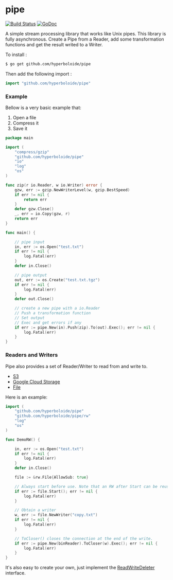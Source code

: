 # pipe

[![Build Status](https://travis-ci.org/hyperboloide/pipe.svg)](https://travis-ci.org/hyperboloide/pipe)
[![GoDoc](https://godoc.org/github.com/hyperboloide/pipe?status.svg)](https://godoc.org/github.com/hyperboloide/pipe)

A simple stream processing library that works like Unix pipes.
This library is fully asynchronous.
Create a Pipe from a Reader, add some transformation functions and get the result writed to a Writer.

To install :
```sh
$ go get github.com/hyperboloide/pipe
```

Then add the following import :
```go
import "github.com/hyperboloide/pipe"
```


### Example

Bellow is a very basic example that:

1. Open a file
2. Compress it
3. Save it

```go
package main

import (
    "compress/gzip"
    "github.com/hyperboloide/pipe"
    "io"
    "log"
    "os"
)

func zip(r io.Reader, w io.Writer) error {
    gzw, err := gzip.NewWriterLevel(w, gzip.BestSpeed)
    if err != nil {
        return err
    }
    defer gzw.Close()
    _, err = io.Copy(gzw, r)
    return err
}

func main() {

    // pipe input
    in, err := os.Open("test.txt")
    if err != nil {
        log.Fatal(err)
    }
    defer in.Close()

    // pipe output
    out, err := os.Create("test.txt.tgz")
    if err != nil {
        log.Fatal(err)
    }
    defer out.Close()

    // create a new pipe with a io.Reader
    // Push a transformation function
    // Set output
    // Exec and get errors if any
    if err := pipe.New(in).Push(zip).To(out).Exec(); err != nil {
        log.Fatal(err)
    }
}
```

### Readers and Writers

Pipe also provides a set of Reader/Writer to read from and write to. 

* [S3](https://github.com/hyperboloide/pipe/blob/master/rw/s3.go)
* [Google Cloud Storage](https://github.com/hyperboloide/pipe/blob/master/rw/google_cloud.go)
* [File](https://github.com/hyperboloide/pipe/blob/master/rw/file.go)

Here is an example:

```go
import (
	"github.com/hyperboloide/pipe"
	"github.com/hyperboloide/pipe/rw"
	"log"
	"os"
)

func DemoRW() {

	in, err := os.Open("test.txt")
	if err != nil {
		log.Fatal(err)
	}
	defer in.Close()

	file := &rw.File{AllowSub: true}

	// Always start before use. Note that an RW after Start can be reused.
	if err := file.Start(); err != nil {
		log.Fatal(err)
	}

	// Obtain a writer
	w, err := file.NewWriter("copy.txt")
	if err != nil {
		log.Fatal(err)
	}

	// ToCloser() closes the connection at the end of the write.
	if err := pipe.New(binReader).ToCloser(w).Exec(); err != nil {
		log.Fatal(err)
	}
}
```

It's also easy to create your own, just implement the [ReadWriteDeleter](https://github.com/hyperboloide/pipe/blob/master/rw/rw.go) interface.

